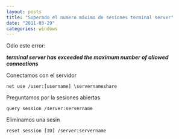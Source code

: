 ```yaml
---
layout: posts
title: "Superado el numero máximo de sesiones terminal server"
date: "2011-03-29"
categories: windows
---
```


Odio este error:

_**terminal server has exceeded the maximum number of allowed connections**_

Conectamos con el servidor

`net use /user:[username] \servernameshare`

Preguntamos por la sesiones abiertas

`query session /server:servername`

Eliminamos una sesin

`reset session [ID] /server:servername`
